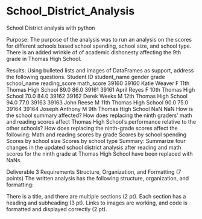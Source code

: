 # School_District_Analysis
School District analysis with python

Purpose:
The purpose of the analysis was to run an analysis on the scores for different schools based school spending, school size, and school type. There is an added wrinkle of of academic dishonesty affecting the 9th grade in Thomas High School. 

Results: Using bulleted lists and images of DataFrames as support, address the following questions.
	Student ID	student_name	gender	grade	school_name	reading_score	math_score
39160	39160	Katie Weaver	F	11th	Thomas High School	89.0	86.0
39161	39161	April Reyes	F	10th	Thomas High School	70.0	84.0
39162	39162	Derek Weeks	M	12th	Thomas High School	94.0	77.0
39163	39163	John Reese	M	11th	Thomas High School	90.0	75.0
39164	39164	Joseph Anthony	M	9th	Thomas High School	NaN	NaN
How is the school summary affected?
How does replacing the ninth graders’ math and reading scores affect Thomas High School’s performance relative to the other schools?
How does replacing the ninth-grade scores affect the following:
Math and reading scores by grade
Scores by school spending
Scores by school size
Scores by school type
Summary: Summarize four changes in the updated school district analysis after reading and math scores for the ninth grade at Thomas High School have been replaced with NaNs.

Deliverable 3 Requirements
Structure, Organization, and Formatting (7 points)
The written analysis has the following structure, organization, and formatting:

There is a title, and there are multiple sections (2 pt).
Each section has a heading and subheading (3 pt).
Links to images are working, and code is formatted and displayed correctly (2 pt).
